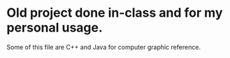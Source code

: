 # Old project done in-class and for my personal usage. 
Some of this file are C++ and Java for computer graphic reference. 
